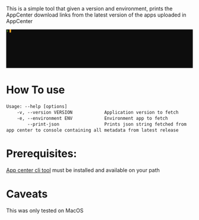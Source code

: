 This is a simple tool that given a version and environment, prints the AppCenter download links from the latest version of the apps uploaded in AppCenter

![gif with an example](get-latest-release-script.gif)

# How To use
``` 
Usage: --help [options]
    -v, --version VERSION            Application version to fetch
    -e, --environment ENV            Environment app to fetch
        --print-json                 Prints json string fetched from app center to console containing all metadata from latest release
```

# Prerequisites:
[App center cli tool](https://github.com/microsoft/appcenter-cli) must be installed and available on your path

# Caveats
This was only tested on MacOS
